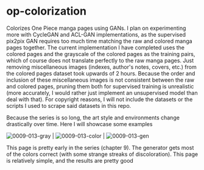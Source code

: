 # op-colorization
Colorizes One Piece manga pages using GANs. I plan on experimenting more with CycleGAN and ACL-GAN implementations, as the supervised pix2pix GAN requires too much time matching the raw and colored manga pages together. The current implementation I have completed uses the colored pages and the grayscale of the colored pages as the training pairs, which of course does not translate perfectly to the raw manga pages. Just removing miscellaneous images (indexes, author's notes, covers, etc.) from the colored pages dataset took upwards of 2 hours. Because the order and inclusion of these miscellaneous images is not consistent between the raw and colored pages, pruning them both for supervised training is unrealistic (more accurately, I would rather just implement an unsupervised model than deal with that). For copyright reasons, I will not include the datasets or the scripts I used to scrape said datasets in this repo.

Because the series is so long, the art style and environments change drastically over time. Here I will showcase some examples

![0009-013-gray](https://user-images.githubusercontent.com/55464175/129821695-474ede9c-690d-4a99-b145-063e35b04b42.png) | ![0009-013-color](https://user-images.githubusercontent.com/55464175/129821719-e44bef4b-7389-4b27-92d2-5a271a4b08fc.png) | ![0009-013-gen](https://user-images.githubusercontent.com/55464175/129821731-3ba10c44-3c3b-4f8f-aae7-5b0ccb4855af.png)

This page is pretty early in the series (chapter 9). The generator gets most of the colors correct (with some strange streaks of discoloration). This page is relatively simple, and the results are pretty good


